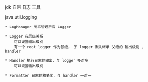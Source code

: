 
jdk 自带 日志 工具

java.util.logging

    * LogManager 用来管理所有 Logger

    * Logger 有层级关系
        可以设置输出级别
        有一个 root logger 作为顶级， 子 logger 默认继承 父级的 输出级别 、handler

    * Handler 执行日志的输出，与 logger 多对多
        可以设置输出级别

    * Formatter 日志的格式化，与 handler 一对一